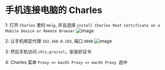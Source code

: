 # 手机连接电脑的 Charles

1: 打开 `Charles` 里的 `Help`, 并且选择 `install Charles Root Certificate on a Mobile Device or Remote Browser`
![image](https://user-images.githubusercontent.com/32337542/54585018-e9659380-4a53-11e9-8dcd-d45e3e2190a2.png)

2: 让手机绑定代理 `192.168.0.103`, 端口 `8888`
![image](https://user-images.githubusercontent.com/32337542/54585023-ecf91a80-4a53-11e9-964c-f0bbb21cb6e9.png)

3: 然后手机访问 `chls.pro/ssl`，安装好证书

4: Charles 菜单 `Proxy => macOS Proxy => macOS Proxy `选中
